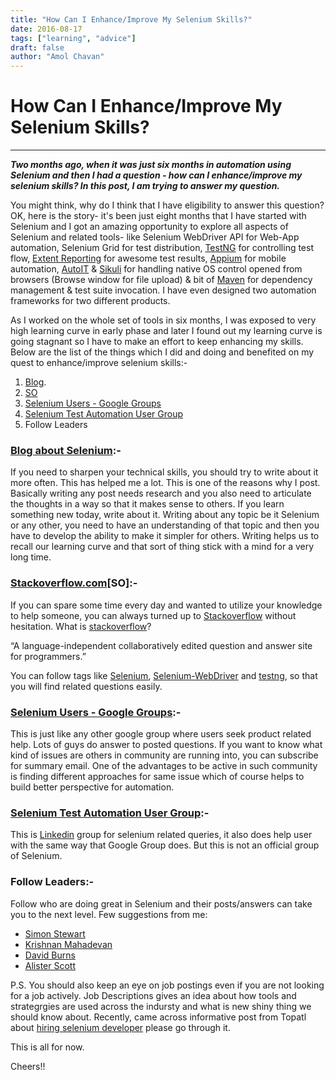 ```yaml
---
title: "How Can I Enhance/Improve My Selenium Skills?"
date: 2016-08-17
tags: ["learning", "advice"]
draft: false
author: "Amol Chavan"
---
```


# How Can I Enhance/Improve My Selenium Skills?

---

**_Two months ago, when it was just six months in automation using Selenium and then I had a question - how can I enhance/improve my selenium skills? In this post, I am trying to answer my question._**

You might think, why do I think that I have eligibility to answer this question? OK, here is the story- it's been just eight months that I have started with Selenium and I got an amazing opportunity to explore all aspects of Selenium and related tools- like Selenium WebDriver API for Web-App automation, Selenium Grid for test distribution, [TestNG](http://testng.org/) for controlling test flow, [Extent Reporting](http://relevantcodes.com/extentreports-for-selenium/) for awesome test results, [Appium](http://appium.io/) for mobile automation, [AutoIT](https://www.autoitscript.com/site/autoit/) & [Sikuli](http://www.sikuli.org/) for handling native OS control opened from browsers (Browse window for file upload) & bit of [Maven](https://maven.apache.org/) for dependency management & test suite invocation. I have even designed two automation frameworks for two different products.

As I worked on the whole set of tools in six months, I was exposed to very high learning curve in early phase and later I found out my learning curve is going stagnant so I have to make an effort to keep enhancing my skills. Below are the list of the things which I did and doing and benefited on my quest to enhance/improve selenium skills:-

1. [Blog](https://amolchavan.space/).
2. [SO](http://stackoverflow.com/)
3. [Selenium Users - Google Groups](https://groups.google.com/forum/#!forum/selenium-users)
4. [Selenium Test Automation User Group](https://www.linkedin.com/groups/961927)
5. Follow Leaders

### [Blog about Selenium](http://qaperspective.blogspot.in/p/step-by-step-selenium-guide-this.html):-

If you need to sharpen your technical skills, you should try to write about it more often. This has helped me a lot. This is one of the reasons why I post. Basically writing any post needs research and you also need to articulate the thoughts in a way so that it makes sense to others. If you learn something new today, write about it. Writing about any topic be it Selenium or any other, you need to have an understanding of that topic and then you have to develop the ability to make it simpler for others. Writing helps us to recall our learning curve and that sort of thing stick with a mind for a very long time.

### [Stackoverflow.com](http://stackoverflow.com/)[SO]:-

If you can spare some time every day and wanted to utilize your knowledge to help someone, you can always turned up to [Stackoverflow](http://stackoverflow.com/) without hesitation. What is [stackoverflow](http://stackoverflow.com/tour)?

“A language-independent collaboratively edited question and answer site for programmers.”

You can follow tags like [Selenium](http://stackoverflow.com/questions/tagged/selenium), [Selenium-WebDriver](http://stackoverflow.com/questions/tagged/selenium-webdriver) and [testng](http://stackoverflow.com/questions/tagged/testng), so that you will find related questions easily.

### [Selenium Users - Google Groups](https://groups.google.com/forum/#!forum/selenium-users):-

This is just like any other google group where users seek product related help. Lots of guys do answer to posted questions. If you want to know what kind of issues are others in community are running into, you can subscribe for summary email. One of the advantages to be active in such community is finding different approaches for same issue which of course helps to build better perspective for automation.

### [Selenium Test Automation User Group](https://www.linkedin.com/groups/961927):-

This is [Linkedin](https://www.linkedin.com/) group for selenium related queries, it also does help user with the same way that Google Group does. But this is not an official group of Selenium.

### Follow Leaders:-

Follow who are doing great in Selenium and their posts/answers can take you to the next level. Few suggestions from me:

- [Simon Stewart](http://blog.rocketpoweredjetpants.com/)
- [Krishnan Mahadevan](https://rationaleemotions.wordpress.com/)
- [David Burns](http://www.theautomatedtester.co.uk/)
- [Alister Scott](https://watirmelon.blog/)


P.S. You should also keep an eye on job postings even if you are not looking for a job actively. Job Descriptions gives an idea about how tools and strategrgies are used across the indursty and what is new shiny thing we should know about. Recently, came across informative post from Topatl about [hiring selenium developer](https://www.toptal.com/selenium#hiring-guide) please go through it.

This is all for now.

Cheers!!
